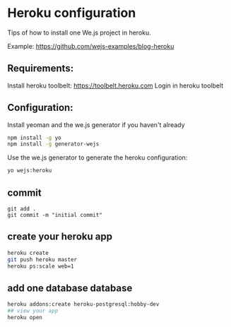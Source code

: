 # Heroku configuration

Tips of how to install one We.js project in heroku.

Example: https://github.com/wejs-examples/blog-heroku

## Requirements:

Install heroku toolbelt: https://toolbelt.heroku.com
Login in heroku toolbelt

## Configuration:

Install yeoman and the we.js generator if you haven't already
```sh
npm install -g yo
npm install -g generator-wejs
```

Use the we.js generator to generate the heroku configuration:

```sh
yo wejs:heroku
```

## commit

```
git add .
git commit -m "initial commit"
```

## create your heroku app

```sh
heroku create
git push heroku master
heroku ps:scale web=1
```

## add one database database

```sh
heroku addons:create heroku-postgresql:hobby-dev
## view your app
heroku open
```

